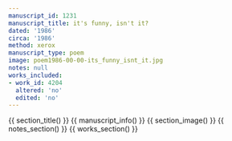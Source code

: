 ```yaml
---
manuscript_id: 1231
manuscript_title: it's funny, isn't it?
dated: '1986'
circa: '1986'
method: xerox
manuscript_type: poem
image: poem1986-00-00-its_funny_isnt_it.jpg
notes: null
works_included:
- work_id: 4204
  altered: 'no'
  edited: 'no'
---
```


{{ section_title() }}
{{ manuscript_info() }}
{{ section_image() }}
{{ notes_section() }}
{{ works_section() }}
